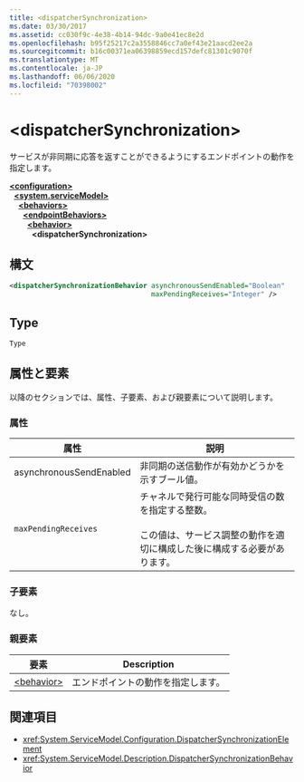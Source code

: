 ```yaml
---
title: <dispatcherSynchronization>
ms.date: 03/30/2017
ms.assetid: cc030f9c-4e38-4b14-94dc-9a0e41ec8e2d
ms.openlocfilehash: b95f25217c2a3558846cc7a0ef43e21aacd2ee2a
ms.sourcegitcommit: b16c00371ea06398859ecd157defc81301c9070f
ms.translationtype: MT
ms.contentlocale: ja-JP
ms.lasthandoff: 06/06/2020
ms.locfileid: "70398002"
---
```

# \<dispatcherSynchronization>
  
サービスが非同期に応答を返すことができるようにするエンドポイントの動作を指定します。  
  
[**\<configuration>**](../configuration-element.md)\
&nbsp;&nbsp;[**\<system.serviceModel>**](system-servicemodel.md)\
&nbsp;&nbsp;&nbsp;&nbsp;[**\<behaviors>**](behaviors.md)\
&nbsp;&nbsp;&nbsp;&nbsp;&nbsp;&nbsp;[**\<endpointBehaviors>**](endpointbehaviors.md)\
&nbsp;&nbsp;&nbsp;&nbsp;&nbsp;&nbsp;&nbsp;&nbsp;[**\<behavior>**](behavior-of-endpointbehaviors.md)\
&nbsp;&nbsp;&nbsp;&nbsp;&nbsp;&nbsp;&nbsp;&nbsp;&nbsp;&nbsp;**\<dispatcherSynchronization>**  
  
## <a name="syntax"></a>構文  
  
```xml  
<dispatcherSynchronizationBehavior asynchronousSendEnabled="Boolean"
                                   maxPendingReceives="Integer" />
```  
  
## <a name="type"></a>Type  
  
`Type`  
  
## <a name="attributes-and-elements"></a>属性と要素  
  
以降のセクションでは、属性、子要素、および親要素について説明します。  
  
### <a name="attributes"></a>属性

| 属性               | 説明       |
| ----------------------- | ----------------- |
| asynchronousSendEnabled | 非同期の送信動作が有効かどうかを示すブール値。 |
| `maxPendingReceives`    | チャネルで発行可能な同時受信の数を指定する整数。<br /><br /> この値は、サービス調整の動作を適切に構成した後に構成する必要があります。 |

### <a name="child-elements"></a>子要素

なし。

### <a name="parent-elements"></a>親要素

| 要素 | Description |  
| ------- | ----------- |  
| [\<behavior>](behavior-of-endpointbehaviors.md)|エンドポイントの動作を指定します。 |

## <a name="see-also"></a>関連項目

- <xref:System.ServiceModel.Configuration.DispatcherSynchronizationElement>
- <xref:System.ServiceModel.Description.DispatcherSynchronizationBehavior>
